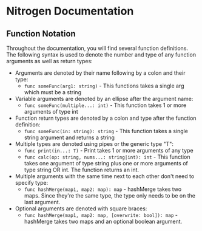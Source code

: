 # Nitrogen Documentation

## Function Notation

Throughout the documentation, you will find several function definitions. The following syntax is used to denote the number and type
of any function arguments as well as return types:

- Arguments are denoted by their name following by a colon and their type:
  - `func someFunc(arg1: string)` - This functions takes a single arg which must be a string
- Variable arguments are denoted by an ellipse after the argument name:
  - `func someFunc(multiple...: int)` - This function takes 1 or more arguments of type int
- Function return types are denoted by a colon and type after the function definition:
  - `func someFunc(in: string): string` - This function takes a single string argument and returns a string
- Multiple types are denoted using pipes or the generic type "T":
  - `func print(in...: T)` - Print takes 1 or more arguments of any type
  - `func calc(op: string, nums...: string|int): int` - This function takes one argument of type string plus one or more arguments of type string OR int. The function returns an int.
- Multiple arguments with the same time next to each other don't need to specify type:
  - `func hashMerge(map1, map2: map): map` - hashMerge takes two maps. Since they're the same type, the type only needs to be on the last argument.
- Optional arguments are denoted with square braces:
  - `func hashMerge(map1, map2: map, [overwrite: bool]): map` - hashMerge takes two maps and an optional boolean argument.
